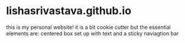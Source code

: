 # lishasrivastava.github.io
this is my personal website! it is a bit cookie cutter but the essential elements are:
centered box set up with text and a
sticky naviagtion bar

